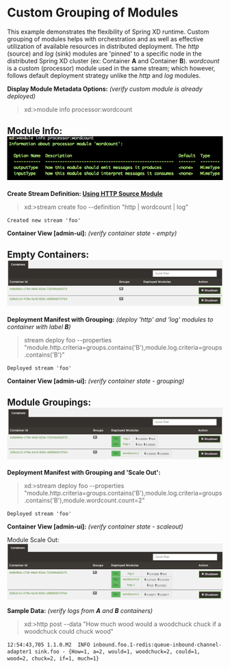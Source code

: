Custom Grouping of Modules
==========================

This example demonstrates the flexibility of Spring XD runtime. Custom grouping of modules helps with orchestration and as well as effective utilization of available resources in distributed deployment. The _http_ (source) and _log_ (sink) modules are 'pinned' to a specific node in the distributed Spring XD cluster (ex: Container **A** and Container **B**). _wordcount_ is a custom (processor) module used in the same stream; which however, follows default deployment strategy unlike the _http_ and _log_ modules.

**Display Module Metadata Options:** _(verify custom module is already deployed)_
> xd:>module info processor:wordcount

Module Info:
![Info](/wordcount-grouping/src/main/resources/module-info.png)
---
 
**Create Stream Definition: [Using HTTP Source Module](https://github.com/spring-projects/spring-xd/wiki/Sources#http)**
> xd:>stream create foo --definition "http | wordcount | log"

```
Created new stream 'foo'
```

**Container View [admin-ui]:** _(verify container state - empty)_

Empty Containers:
![Empty Containers](/wordcount-grouping/src/main/resources/empty-containers.png)
---

**Deployment Manifest with Grouping:** _(deploy 'http' and 'log' modules to container with label **B**)_
>stream deploy foo --properties "module.http.criteria=groups.contains('B'),module.log.criteria=groups.contains('B')"

```
Deployed stream 'foo'
```

**Container View [admin-ui]:** _(verify container state - grouping)_

Module Groupings:
![Module Groupings](/wordcount-grouping/src/main/resources/module_grouping.png)
---

**Deployment Manifest with Grouping and 'Scale Out':**
>xd:>stream deploy foo --properties "module.http.criteria=groups.contains('B'),module.log.criteria=groups.contains('B'),module.wordcount.count=2"

```
Deployed stream 'foo'
```

**Container View [admin-ui]:** _(verify container state - scaleout)_

Module Scale Out:
![Module Scale Out](/wordcount-grouping/src/main/resources/custom_module_scaleout.png)

**Sample Data:** _(verify logs from **A** and **B** containers)_
> xd:>http post --data "How much wood would a woodchuck chuck if a woodchuck could chuck wood"

```
12:54:43,705 1.1.0.M2  INFO inbound.foo.1-redis:queue-inbound-channel-adapter1 sink.foo - {How=1, a=2, would=1, woodchuck=2, could=1, wood=2, chuck=2, if=1, much=1}
```



